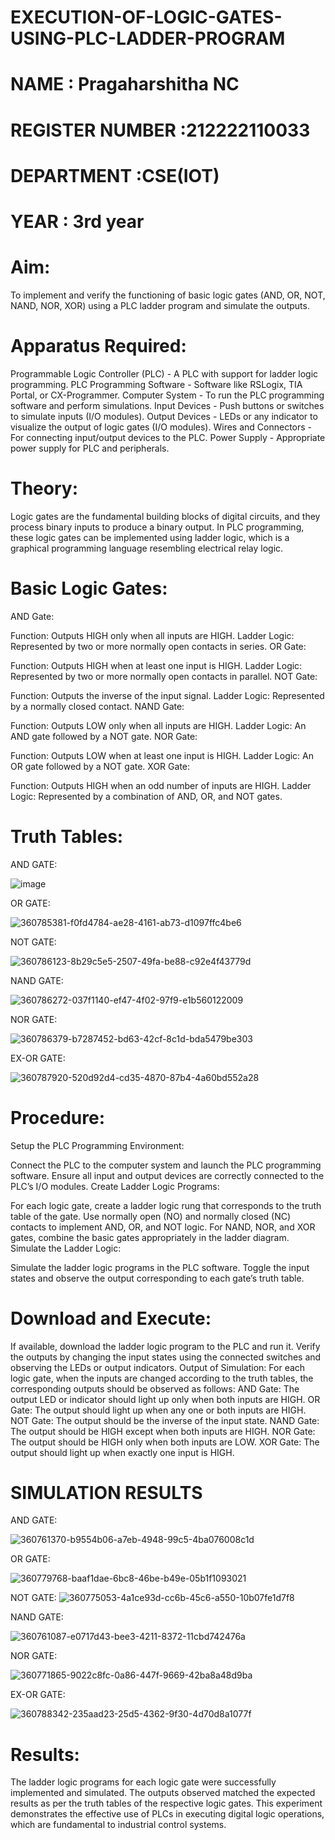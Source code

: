 # EXECUTION-OF-LOGIC-GATES-USING-PLC-LADDER-PROGRAM


 # NAME : Pragaharshitha NC
 # REGISTER NUMBER :212222110033
 # DEPARTMENT :CSE(IOT)
 # YEAR : 3rd year

 
# Aim:
To implement and verify the functioning of basic logic gates (AND, OR, NOT, NAND, NOR, XOR) using a PLC ladder program and simulate the outputs.

# Apparatus Required:
Programmable Logic Controller (PLC) - A PLC with support for ladder logic programming.
PLC Programming Software - Software like RSLogix, TIA Portal, or CX-Programmer.
Computer System - To run the PLC programming software and perform simulations.
Input Devices - Push buttons or switches to simulate inputs (I/O modules).
Output Devices - LEDs or any indicator to visualize the output of logic gates (I/O modules).
Wires and Connectors - For connecting input/output devices to the PLC.
Power Supply - Appropriate power supply for PLC and peripherals.


# Theory:
Logic gates are the fundamental building blocks of digital circuits, and they process binary inputs to produce a binary output. In PLC programming, these logic gates can be implemented using ladder logic, which is a graphical programming language resembling electrical relay logic.

# Basic Logic Gates:
AND Gate:

Function: Outputs HIGH only when all inputs are HIGH.
Ladder Logic: Represented by two or more normally open contacts in series.
OR Gate:

Function: Outputs HIGH when at least one input is HIGH.
Ladder Logic: Represented by two or more normally open contacts in parallel.
NOT Gate:

Function: Outputs the inverse of the input signal.
Ladder Logic: Represented by a normally closed contact.
NAND Gate:

Function: Outputs LOW only when all inputs are HIGH.
Ladder Logic: An AND gate followed by a NOT gate.
NOR Gate:

Function: Outputs LOW when at least one input is HIGH.
Ladder Logic: An OR gate followed by a NOT gate.
XOR Gate:


Function: Outputs HIGH when an odd number of inputs are HIGH.
Ladder Logic: Represented by a combination of AND, OR, and NOT gates.
# Truth Tables:
 AND GATE:

![image](https://github.com/user-attachments/assets/74a55a9e-5db8-4e75-888a-08c5d00b1af6)

OR GATE:

![360785381-f0fd4784-ae28-4161-ab73-d1097ffc4be6](https://github.com/user-attachments/assets/ce372065-36eb-459e-8342-71937deb84ef)


NOT GATE:

![360786123-8b29c5e5-2507-49fa-be88-c92e4f43779d](https://github.com/user-attachments/assets/84dd5a8c-c236-4007-ae68-b6ba8a47e8e8)

NAND GATE:

![360786272-037f1140-ef47-4f02-97f9-e1b560122009](https://github.com/user-attachments/assets/e0535055-1bee-4b64-b0bc-d4beb013cfbf)

NOR GATE:

![360786379-b7287452-bd63-42cf-8c1d-bda5479be303](https://github.com/user-attachments/assets/738f8ba0-98b0-4e59-a668-188021536d34)

EX-OR GATE:

![360787920-520d92d4-cd35-4870-87b4-4a60bd552a28](https://github.com/user-attachments/assets/6ba8986d-e27f-47e6-ad50-2d9a6b2a5012)

# Procedure:
Setup the PLC Programming Environment:

Connect the PLC to the computer system and launch the PLC programming software.
Ensure all input and output devices are correctly connected to the PLC’s I/O modules.
Create Ladder Logic Programs:

For each logic gate, create a ladder logic rung that corresponds to the truth table of the gate.
Use normally open (NO) and normally closed (NC) contacts to implement AND, OR, and NOT logic.
For NAND, NOR, and XOR gates, combine the basic gates appropriately in the ladder diagram.
Simulate the Ladder Logic:

Simulate the ladder logic programs in the PLC software.
Toggle the input states and observe the output corresponding to each gate’s truth table.
# Download and Execute:

If available, download the ladder logic program to the PLC and run it.
Verify the outputs by changing the input states using the connected switches and observing the LEDs or output indicators.
Output of Simulation:
For each logic gate, when the inputs are changed according to the truth tables, the corresponding outputs should be observed as follows:
AND Gate: The output LED or indicator should light up only when both inputs are HIGH.
OR Gate: The output should light up when any one or both inputs are HIGH.
NOT Gate: The output should be the inverse of the input state.
NAND Gate: The output should be HIGH except when both inputs are HIGH.
NOR Gate: The output should be HIGH only when both inputs are LOW.
XOR Gate: The output should light up when exactly one input is HIGH.


# SIMULATION RESULTS 
AND GATE:

![360761370-b9554b06-a7eb-4948-99c5-4ba076008c1d](https://github.com/user-attachments/assets/472fb675-3c31-491d-8b28-bbcc939da62c)

OR GATE:

![360779768-baaf1dae-6bc8-46be-b49e-05b1f1093021](https://github.com/user-attachments/assets/fbabf91e-73fe-4b75-87ec-f78b0835434e)

NOT GATE:
![360775053-4a1ce93d-cc6b-45c6-a550-10b07fe1d7f8](https://github.com/user-attachments/assets/266bad0e-7a5f-42c2-b014-0034d3c4f946)

NAND GATE:

![360761087-e0717d43-bee3-4211-8372-11cbd742476a](https://github.com/user-attachments/assets/497e4f5f-f8ac-47a8-b748-7d127ef3f60d)

NOR GATE:

![360771865-9022c8fc-0a86-447f-9669-42ba8a48d9ba](https://github.com/user-attachments/assets/98aec9e3-8a4f-46a7-a9e5-5d5f1cf6acb3)

EX-OR GATE:

![360788342-235aad23-25d5-4362-9f30-4d70d8a1077f](https://github.com/user-attachments/assets/82931ad6-5c66-4e29-b262-4031eca194c4)


# Results:
The ladder logic programs for each logic gate were successfully implemented and simulated.
The outputs observed matched the expected results as per the truth tables of the respective logic gates.
This experiment demonstrates the effective use of PLCs in executing digital logic operations, which are fundamental to industrial control systems.
